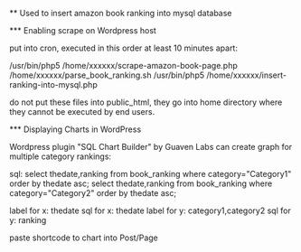 ** Used to insert amazon book ranking into mysql database


*** Enabling scrape on Wordpress host

put into cron, executed in this order at least 10 minutes apart:

/usr/bin/php5 /home/xxxxxx/scrape-amazon-book-page.php
/home/xxxxxx/parse_book_ranking.sh
/usr/bin/php5 /home/xxxxxx/insert-ranking-into-mysql.php

do not put these files into public_html, they go into home directory where they cannot be executed by end users.


*** Displaying Charts in WordPress

Wordpress plugin "SQL Chart Builder" by Guaven Labs can create graph for multiple category rankings:

sql:
select thedate,ranking from book_ranking where category="Category1" order by thedate asc;
select thedate,ranking from book_ranking where category="Category2" order by thedate asc;

label for x: thedate
sql for x: thedate
label for y: category1,category2
sql for y: ranking

paste shortcode to chart into Post/Page
